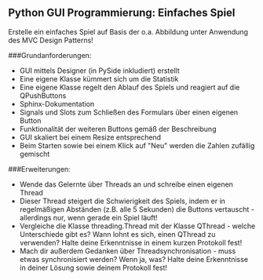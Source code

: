 ## Python GUI Programmierung: Einfaches Spiel
Erstelle ein einfaches Spiel auf Basis der o.a. Abbildung unter Anwendung des MVC Design Patterns!

###Grundanforderungen:
* GUI mittels Designer (in PySide inkludiert) erstellt
* Eine eigene Klasse kümmert sich um die Statistik
* Eine eigene Klasse regelt den Ablauf des Spiels und reagiert auf die QPushButtons
* Sphinx-Dokumentation
* Signals und Slots zum Schließen des Formulars über einen eigenen Button
* Funktionalität der weiteren Buttons gemäß der Beschreibung
* GUI skaliert bei einem Resize entsprechend
* Beim Starten sowie bei einem Klick auf "Neu" werden die Zahlen zufällig gemischt

###Erweiterungen:
* Wende das Gelernte über Threads an und schreibe einen eigenen Thread
* Dieser Thread steigert die Schwierigkeit des Spiels, indem er in regelmäßigen Abständen (z.B. alle 5 Sekunden) die Buttons vertauscht - allerdings nur, wenn gerade ein Spiel läuft!
* Vergleiche die Klasse threading.Thread mit der Klasse QThread - welche Unterschiede gibt es? Wann lohnt es sich, einen QThread zu verwenden? Halte deine Erkenntnisse in einem kurzen Protokoll fest!
* Mach dir außerdem Gedanken über Threadsynchronisation - muss etwas synchronisiert werden? Wenn ja, was? Halte deine Erkenntnisse in deiner Lösung sowie deinem Protokoll fest!
